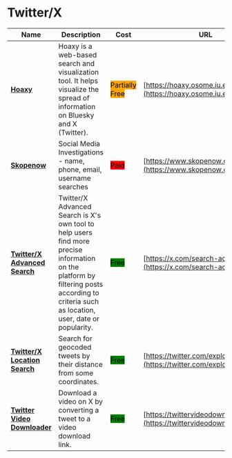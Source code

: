 # Twitter/X

| Name | Description | Cost | URL |
| --- | --- | --- | --- |
| [**Hoaxy**](../../../tools/hoaxy/README.md) | Hoaxy is a web-based search and visualization tool. It helps visualize the spread of information on Bluesky and X (Twitter). | <mark style="background-color:orange;">Partially Free</mark> | [https://hoaxy.osome.iu.edu/](https://hoaxy.osome.iu.edu/) |
| [**Skopenow**](../../../tools/skopenow/README.md) | Social Media Investigations - name, phone, email, username searches | <mark style="background-color:red;">Paid</mark> | [https://www.skopenow.com/](https://www.skopenow.com/) |
| [**Twitter/X Advanced Search**](../../../tools/twitter-advanced-search/README.md) | Twitter/X Advanced Search is X's own tool to help users find more precise information on the platform by filtering posts according to criteria such as location, user, date or popularity. | <mark style="background-color:green;">Free</mark> | [https://x.com/search-advanced](https://x.com/search-advanced) |
| [**Twitter/X Location Search**](../../../tools/twitter-location-search/README.md) | Search for geocoded tweets by their distance from some coordinates. | <mark style="background-color:green;">Free</mark> | [https://twitter.com/explore](https://twitter.com/explore) |
| [**Twitter Video Downloader**](../../../tools/twitter-video-downloader/README.md) | Download a video on X by converting a tweet to a video download link. | <mark style="background-color:green;">Free</mark> | [https://twittervideodownloader.com/](https://twittervideodownloader.com/) |